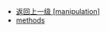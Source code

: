 - [返回上一级 [manipulation]](page/web前端/工具库/Swiper/swiper-8.4.7/swiper/modules/manipulation/)
- [methods](page/web前端/工具库/Swiper/swiper-8.4.7/swiper/modules/manipulation/methods/)
